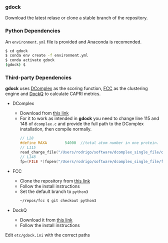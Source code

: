 ### gdock

Download the latest relase or clone a stable branch of the repository.

### Python Dependencies

An `environment.yml` file is provided and Anaconda is recomended.

```bash
$ cd gdock
$ conda env create -f environment.yml
$ conda activate gdock
(gdock) $
```

### Third-party Dependencies

**gdock** uses [DComplex](https://sparks-lab.org/Publications_files/zhou061.pdf) as the scoring function, [FCC](https://github.com/haddocking/FCC) as the clustering engine and [DockQ](https://github.com/bjornwallner/DockQ) to calculate CAPRI metrics.

-   DComplex
    -   Download from [this link](http://servers.sparks-lab.org/downloads/dcomplex2.tar.gz)
    -   For it to work as intended in **gdock** you need to change line 115 and 148 of `dcomplex.c` and provide the full path to the DComplex installation,   then compile normally.
        ```c++
        // L28
        #define MAXA		54000  //total atom number in one protein.
        // L115
        read_charge_file("/Users/rodrigo/software/dcomplex_single_file/charge_inp.dat");
        // L148
        fp=(FILE *)fopen("/Users/rodrigo/software/dcomplex_single_file/fort.21_alla","r"); //monomic 1.61
        ```

-   FCC
    -   Clone the repository from [this link](https://github.com/haddocking/FCC)
    -   Follow the install instructions
    -   Set the default branch to `python3`
        ```bash
        ~/repos/fcc $ git checkout python3
        ```

-   DockQ
    -   Download it from [this link](https://github.com/bjornwallner/DockQ)
    -   Follow the install instructions

Edit `etc/gdock.ini` with the correct paths